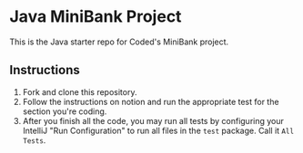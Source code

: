 # Java MiniBank Project
This is the Java starter repo for Coded's MiniBank project.

## Instructions
1. Fork and clone this repository.
2. Follow the instructions on notion and run the appropriate test for the section you're coding.
3. After you finish all the code, you may run all tests by configuring your IntelliJ "Run Configuration" to run all files in the `test` package. Call it `All Tests`.
